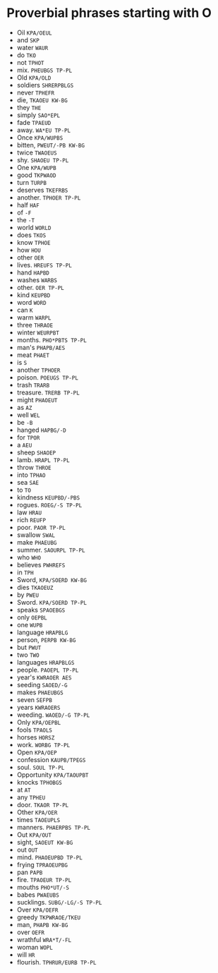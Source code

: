 # Proverbial phrases starting with O

* Oil `KPA/OEUL`
* and `SKP`
* water `WAUR`
* do `TKO`
* not `TPHOT`
* mix. `PHEUBGS TP-PL`
* Old `KPA/OLD`
* soldiers `SHRERPBLGS`
* never `TPHEFR`
* die, `TKAOEU KW-BG`
* they `THE`
* simply `SAO*EPL`
* fade `TPAEUD`
* away. `WA*EU TP-PL`
* Once `KPA/WUPBS`
* bitten, `PWEUT/-PB KW-BG`
* twice `TWAOEUS`
* shy. `SHAOEU TP-PL`
* One `KPA/WUPB`
* good `TKPWAOD`
* turn `TURPB`
* deserves `TKEFRBS`
* another. `TPHOER TP-PL`
* half `HAF`
* of `-F`
* the `-T`
* world `WORLD`
* does `TKOS`
* know `TPHOE`
* how `HOU`
* other `OER`
* lives. `HREUFS TP-PL`
* hand `HAPBD`
* washes `WARBS`
* other. `OER TP-PL`
* kind `KEUPBD`
* word `WORD`
* can `K`
* warm `WARPL`
* three `THRAOE`
* winter `WEURPBT`
* months. `PHO*PBTS TP-PL`
* man's `PHAPB/AES`
* meat `PHAET`
* is `S`
* another `TPHOER`
* poison. `POEUGS TP-PL`
* trash `TRARB`
* treasure. `TRERB TP-PL`
* might `PHAOEUT`
* as `AZ`
* well `WEL`
* be `-B`
* hanged `HAPBG/-D`
* for `TPOR`
* a `AEU`
* sheep `SHAOEP`
* lamb. `HRAPL TP-PL`
* throw `THROE`
* into `TPHAO`
* sea `SAE`
* to `TO`
* kindness `KEUPBD/-PBS`
* rogues. `ROEG/-S TP-PL`
* law `HRAU`
* rich `REUFP`
* poor. `PAOR TP-PL`
* swallow `SWAL`
* make `PHAEUBG`
* summer. `SAOURPL TP-PL`
* who `WHO`
* believes `PWHREFS`
* in `TPH`
* Sword, `KPA/SOERD KW-BG`
* dies `TKAOEUZ`
* by `PWEU`
* Sword. `KPA/SOERD TP-PL`
* speaks `SPAOEBGS`
* only `OEPBL`
* one `WUPB`
* language `HRAPBLG`
* person, `PERPB KW-BG`
* but `PWUT`
* two `TWO`
* languages `HRAPBLGS`
* people. `PAOEPL TP-PL`
* year's `KWRAOER AES`
* seeding `SAOED/-G`
* makes `PHAEUBGS`
* seven `SEFPB`
* years `KWRAOERS`
* weeding. `WAOED/-G TP-PL`
* Only `KPA/OEPBL`
* fools `TPAOLS`
* horses `HORSZ`
* work. `WORBG TP-PL`
* Open `KPA/OEP`
* confession `KAUPB/TPEGS`
* soul. `SOUL TP-PL`
* Opportunity `KPA/TAOUPBT`
* knocks `TPHOBGS`
* at `AT`
* any `TPHEU`
* door. `TKAOR TP-PL`
* Other `KPA/OER`
* times `TAOEUPLS`
* manners. `PHAERPBS TP-PL`
* Out `KPA/OUT`
* sight, `SAOEUT KW-BG`
* out `OUT`
* mind. `PHAOEUPBD TP-PL`
* frying `TPRAOEUPBG`
* pan `PAPB`
* fire. `TPAOEUR TP-PL`
* mouths `PHO*UT/-S`
* babes `PWAEUBS`
* sucklings. `SUBG/-LG/-S TP-PL`
* Over `KPA/OEFR`
* greedy `TKPWRAOE/TKEU`
* man, `PHAPB KW-BG`
* over `OEFR`
* wrathful `WRA*T/-FL`
* woman `WOPL`
* will `HR`
* flourish. `TPHRUR/EURB TP-PL`
